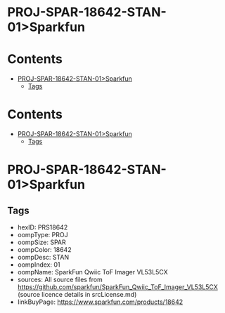 
PROJ-SPAR-18642-STAN-01>Sparkfun
================================

Contents
========

* [PROJ-SPAR-18642-STAN-01>Sparkfun](#proj-spar-18642-stan-01sparkfun)
	* [Tags](#tags)

Contents
========

* [PROJ-SPAR-18642-STAN-01>Sparkfun](#proj-spar-18642-stan-01sparkfun)
	* [Tags](#tags)

# PROJ-SPAR-18642-STAN-01>Sparkfun

## Tags

- hexID: PRS18642
- oompType: PROJ
- oompSize: SPAR
- oompColor: 18642
- oompDesc: STAN
- oompIndex: 01
- oompName: SparkFun Qwiic ToF Imager VL53L5CX
- sources: All source files from https://github.com/sparkfun/SparkFun_Qwiic_ToF_Imager_VL53L5CX (source licence details in srcLicense.md)
- linkBuyPage: https://www.sparkfun.com/products/18642
